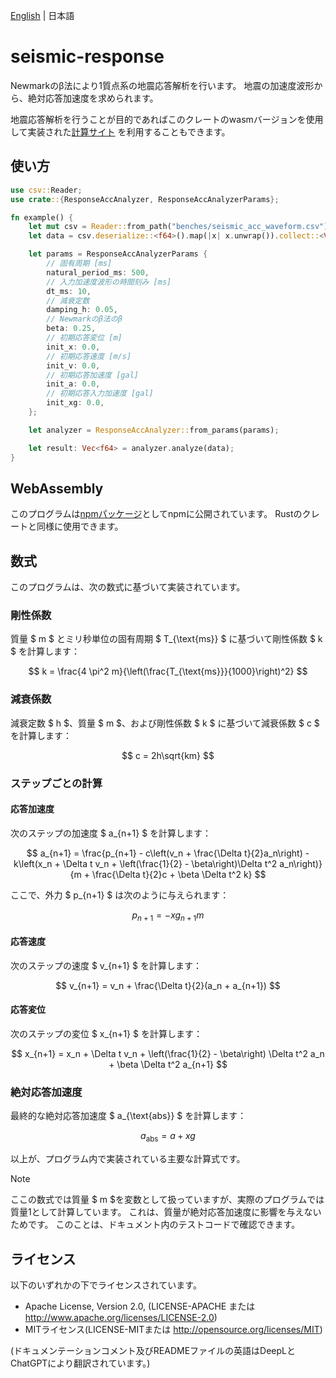 [English](README.md) | 日本語

# seismic-response

Newmarkのβ法により1質点系の地震応答解析を行います。
地震の加速度波形から、絶対応答加速度を求められます。

地震応答解析を行うことが目的であればこのクレートのwasmバージョンを使用して実装された[計算サイト](https://github.com/azishio/seismic-response-web)
を利用することもできます。

## 使い方

```rust
use csv::Reader;
use crate::{ResponseAccAnalyzer, ResponseAccAnalyzerParams};

fn example() {
    let mut csv = Reader::from_path("benches/seismic_acc_waveform.csv").unwrap();
    let data = csv.deserialize::<f64>().map(|x| x.unwrap()).collect::<Vec<_>>();

    let params = ResponseAccAnalyzerParams {
        // 固有周期 [ms]
        natural_period_ms: 500,
        // 入力加速度波形の時間刻み [ms]
        dt_ms: 10,
        // 減衰定数
        damping_h: 0.05,
        // Newmarkのβ法のβ
        beta: 0.25,
        // 初期応答変位 [m]
        init_x: 0.0,
        // 初期応答速度 [m/s]
        init_v: 0.0,
        // 初期応答加速度 [gal]
        init_a: 0.0,
        // 初期応答入力加速度 [gal]
        init_xg: 0.0,
    };

    let analyzer = ResponseAccAnalyzer::from_params(params);

    let result: Vec<f64> = analyzer.analyze(data);
}
```

## WebAssembly

このプログラムは[npmパッケージ](https://www.npmjs.com/package/seismic-response)としてnpmに公開されています。
Rustのクレートと同様に使用できます。

## 数式

このプログラムは、次の数式に基づいて実装されています。

### 剛性係数

質量 $ m $ とミリ秒単位の固有周期 $ T_{\text{ms}} $ に基づいて剛性係数 $ k $ を計算します：

$$
k = \frac{4 \pi^2 m}{\left(\frac{T_{\text{ms}}}{1000}\right)^2}
$$

### 減衰係数

減衰定数 $ h $、質量 $ m $、および剛性係数 $ k $ に基づいて減衰係数 $ c $ を計算します：

$$
c = 2h\sqrt{km}
$$

### ステップごとの計算

#### 応答加速度

次のステップの加速度 $ a_{n+1} $ を計算します：

$$
a_{n+1} = \frac{p_{n+1} - c\left(v_n + \frac{\Delta t}{2}a_n\right) - k\left(x_n + \Delta t v_n + \left(\frac{1}{2} -
\beta\right)\Delta t^2 a_n\right)}{m + \frac{\Delta t}{2}c + \beta \Delta t^2 k}
$$

ここで、外力 $ p_{n+1} $ は次のように与えられます：

$$
p_{n+1} = -xg_{n+1} m
$$

#### 応答速度

次のステップの速度 $ v_{n+1} $ を計算します：

$$
v_{n+1} = v_n + \frac{\Delta t}{2}(a_n + a_{n+1})
$$

#### 応答変位

次のステップの変位 $ x_{n+1} $ を計算します：

$$
x_{n+1} = x_n + \Delta t v_n + \left(\frac{1}{2} - \beta\right) \Delta t^2 a_n + \beta \Delta t^2 a_{n+1}
$$

### 絶対応答加速度

最終的な絶対応答加速度 $ a_{\text{abs}} $ を計算します：

$$
a_{\text{abs}} = a + xg
$$

以上が、プログラム内で実装されている主要な計算式です。

> [!NOTE]
> ここの数式では質量 $ m $を変数として扱っていますが、実際のプログラムでは質量1として計算しています。
> これは、質量が絶対応答加速度に影響を与えないためです。
> このことは、ドキュメント内のテストコードで確認できます。

## ライセンス

以下のいずれかの下でライセンスされています。

+ Apache License, Version 2.0, (LICENSE-APACHE または http://www.apache.org/licenses/LICENSE-2.0)
+ MITライセンス(LICENSE-MITまたは http://opensource.org/licenses/MIT)

(ドキュメンテーションコメント及びREADMEファイルの英語はDeepLとChatGPTにより翻訳されています。)
